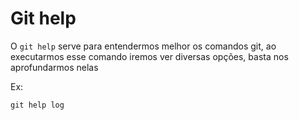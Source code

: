 # Git help

O ``git help`` serve para entendermos melhor os comandos git, ao executarmos esse comando iremos ver diversas opções, basta nos aprofundarmos nelas

Ex:
```
git help log
```